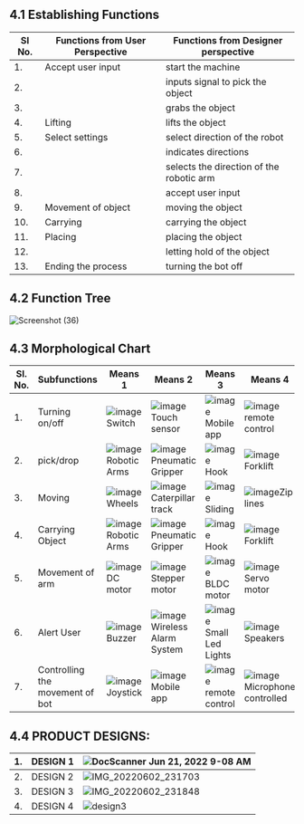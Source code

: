 ## 4.1 Establishing Functions 
|SI No. | Functions from User Perspective | Functions from Designer perspective|
|------|-------------------------------|-----------------------------------|
|1.|Accept user input | start the machine|
|2.||inputs signal to pick the object|
|3.||grabs the object|
|4.|Lifting|lifts the object|
|5.|Select settings | select direction of the robot|
|6.||indicates directions|
|7.||selects the direction of the robotic arm|
|8.||accept user input|
|9.|Movement of object | moving the object|
|10.| Carrying | carrying the object|
|11.| Placing | placing the object|
|12.| |letting hold of the object|
|13.|Ending the process | turning the bot off| 

## 4.2 Function Tree
![Screenshot (36)](https://user-images.githubusercontent.com/100361589/171095615-2b5c32ea-332f-46cb-b650-298c4dc10f7e.png)


## 4.3 Morphological Chart
|SI. No. | Subfunctions | Means 1| Means 2| Means 3| Means 4|
|--------|-------------|--------|--------|--------|--------|
|1.|Turning on/off | ![image](https://user-images.githubusercontent.com/105263783/170518616-46579034-305f-48f0-815e-2a2b936b254f.png) Switch |![image](https://user-images.githubusercontent.com/105263783/170519106-353e4bf2-9aa1-48b3-9782-03ad55da4c01.png) Touch sensor |![image](https://user-images.githubusercontent.com/105263783/170519474-9300c995-3d9a-4c4e-9620-99610d1f1b37.png) Mobile app |![image](https://user-images.githubusercontent.com/105263783/170520281-7e92f492-3050-4e0a-9a6b-caba092b0214.png) remote control |
|2.|pick/drop|![image](https://user-images.githubusercontent.com/105263783/170520721-95dd87f1-3e08-495a-8717-918cd7deab38.png) Robotic Arms |![image](https://user-images.githubusercontent.com/105263783/170675460-48494fa9-7e32-4837-b564-8011012f30e5.png)Pneumatic Gripper |![image](https://user-images.githubusercontent.com/105263783/170675757-c8c84734-b8e7-4c35-8a90-3cb2371abee3.png) Hook |![image](https://user-images.githubusercontent.com/105263783/170679183-6562fc3d-513d-4006-88dc-252e15fb3da1.png)Forklift|
|3.|Moving |![image](https://user-images.githubusercontent.com/105263783/170679536-10173e66-f1c9-4c05-88c9-f278ffbe6494.png)Wheels |![image](https://user-images.githubusercontent.com/105263783/170679978-3797cf78-3b1d-4f94-a324-7cf11a02e25b.png) Caterpillar track |![image](https://user-images.githubusercontent.com/105263783/170680580-9780e06f-23c6-4093-99ee-6fe4b44379e9.png) Sliding |![image](https://user-images.githubusercontent.com/105263783/171094464-aabc0fb7-3eb2-43cc-9a3f-7763ba0ae8d1.png)Zip lines |
|4.|Carrying Object |![image](https://user-images.githubusercontent.com/105263783/170520721-95dd87f1-3e08-495a-8717-918cd7deab38.png) Robotic Arms |![image](https://user-images.githubusercontent.com/105263783/170675460-48494fa9-7e32-4837-b564-8011012f30e5.png)Pneumatic Gripper |![image](https://user-images.githubusercontent.com/105263783/170675757-c8c84734-b8e7-4c35-8a90-3cb2371abee3.png) Hook |![image](https://user-images.githubusercontent.com/105263783/170679183-6562fc3d-513d-4006-88dc-252e15fb3da1.png)Forklift|
|5.|Movement of arm |![image](https://user-images.githubusercontent.com/105263783/170681987-14ed0723-bff1-4401-825e-1c0f849dc3fb.png) DC motor |![image](https://user-images.githubusercontent.com/105263783/170682327-5406606f-eaa0-447b-82b7-7677c885ca62.png) Stepper motor |![image](https://user-images.githubusercontent.com/105263783/170682995-2e551427-9e0e-467e-a671-870ee1a4b645.png) BLDC motor |![image](https://user-images.githubusercontent.com/105263783/170683136-77b74e96-7055-4a0f-bb8c-5198a36da4c9.png) Servo motor |
|6.|Alert User |![image](https://user-images.githubusercontent.com/105263783/170683318-24534016-03b5-4025-bcac-a1a48b208e80.png) Buzzer |![image](https://user-images.githubusercontent.com/105263783/170684118-151b7e1d-b62a-4853-9382-c0963035654e.png) Wireless Alarm System |![image](https://user-images.githubusercontent.com/105263783/170684275-6349c045-3799-47c5-8074-5ef34dc8d03f.png) Small Led Lights |![image](https://user-images.githubusercontent.com/105263783/170684484-489fb94e-f7ef-46c8-8802-43b0634fd98e.png) Speakers|
|7.|Controlling the movement of bot | ![image](https://user-images.githubusercontent.com/105263783/171091692-9a1031b6-3e4f-4c24-8ea0-e331b9500b96.png) Joystick|![image](https://user-images.githubusercontent.com/105263783/170519474-9300c995-3d9a-4c4e-9620-99610d1f1b37.png) Mobile app |![image](https://user-images.githubusercontent.com/105263783/170520281-7e92f492-3050-4e0a-9a6b-caba092b0214.png) remote control |![image](https://user-images.githubusercontent.com/105263783/171093123-bfe5229c-582e-4659-96a6-e728da21ca3d.png) Microphone controlled| 
 
## 4.4 PRODUCT DESIGNS:
|1.|DESIGN 1|![DocScanner Jun 21, 2022 9-08 AM](https://user-images.githubusercontent.com/105263783/175461883-9418f2a5-d50d-4c83-b9c1-74b8f7ffd0fc.jpg)|
|-|--------|-------------------------------------------------------------------------------------------------------------------------------------------|
|2.|DESIGN 2|![IMG_20220602_231703](https://user-images.githubusercontent.com/105263783/171694896-8dfbee79-e596-489b-908b-b2ab3726facb.jpg)|
|3.|DESIGN 3|![IMG_20220602_231848](https://user-images.githubusercontent.com/105263783/175460786-f7827e1c-841a-4302-ab57-560ed86a7890.jpg)|
|4.|DESIGN 4|![design3](https://user-images.githubusercontent.com/105263783/175461014-cbc92ed3-b990-4a5c-8760-1d98aefeaa78.jpg)|


 